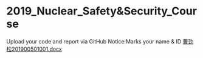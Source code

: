 # 2019_Nuclear_Safety&Security_Course
Upload your code and report via GitHub
Notice:Marks your name & ID
[曹劲松201900501001.docx](https://github.com/Caval1erzzz/2019_Nuclear_Safety_security_course/files/9825164/201900501001.docx)
